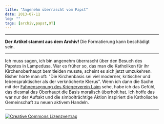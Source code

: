```yaml
---
title: "Angenehm überrascht vom Papst"
date: 2013-07-11
log: ""
tags: [archiv,papst,OT]
---
```

<hr><b>Der Artikel stammt aus dem Archiv!</b> Die Formatierung kann beschädigt sein.<hr>

Ich muss sagen, ich bin angenehm überrascht über den Besuch des Papstes in Lampedusa. War es früher so, das man die Katholiken für ihr Kirchenoberhaupt bemitleiden musste, scheint es sich jetzt umzukehren. Bisher hörte man oft: "Die Kirchenbasis sei viel moderner, kritischer und lebenspraktischer als der verknöcherte Klerus". Wenn ich dann die Sache mit  der <a href="http://www.the-independent-friend.de/?q=Die_Katholiken_entbloeden_sich_nicht_dem_Kriegerverein_Laim_ihre_Fahne_zu_segnen">Fahnensegnung des Kriegerverein Laim</a> sehe, habe ich das Gefühl, das diesmal das Oberhaupt die Basis moralisch überholt hat. Ich hoffe das war nur der Auftakt und die simbolträchtige  Aktion inspiriert die Katholische Gemeinschaft zu neuen aktivem Handeln.

<hr>
<a rel="license" href="http://creativecommons.org/licenses/by-sa/3.0/"><img alt="Creative Commons Lizenzvertrag" style="border-width:0" src="http://i.creativecommons.org/l/by-sa/3.0/88x31.png" /></a>
